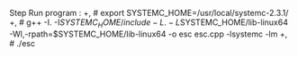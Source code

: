 Step Run program :
 +, # export SYSTEMC_HOME=/usr/local/systemc-2.3.1/
 +, # g++ -I. -I$SYSTEMC_HOME/include -L. -L$SYSTEMC_HOME/lib-linux64 -Wl,-rpath=$SYSTEMC_HOME/lib-linux64 -o esc esc.cpp -lsystemc -lm
 +, # ./esc
